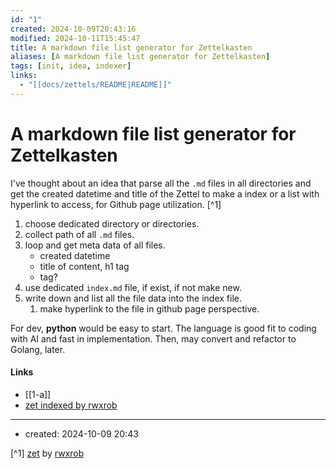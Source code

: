 ```yaml
---
id: "1"
created: 2024-10-09T20:43:16
modified: 2024-10-11T15:45:47
title: A markdown file list generator for Zettelkasten
aliases: [A markdown file list generator for Zettelkasten]
tags: [init, idea, indexer]
links:
  - "[[docs/zettels/README|README]]"
---
```

# A markdown file list generator for Zettelkasten

I've thought about an idea that parse all the `.md` files in all directories and get the created datetime and title of the Zettel to make a index or a list with hyperlink to access, for Github page utilization. [^1]

1. choose dedicated directory or directories.
2. collect path of all `.md` files.
3. loop and get meta data of all files.
	- created datetime
	- title of content, h1 tag
	- tag?
4. use dedicated `index.md` file, if exist, if not make new.
5. write down and list all the file data into the index file.
	1. make hyperlink to the file in github page perspective.

For dev, **python** would be easy to start. The language is good fit to coding with AI and fast in implementation. Then, may convert and refactor to Golang, later.


#### Links


- [[1-a]]
- [zet indexed by rwxrob](https://rwxrob.github.io/zet/dex/changes)

---
- created: 2024-10-09 20:43

[^1] [zet](https://github.com/rwxrob/zet) by [rwxrob](https://x.com/rwxrob)
